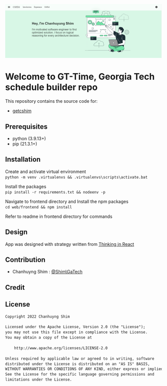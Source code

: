 ![app-logo](res/logo.png)

# Welcome to GT-Time, Georgia Tech schedule builder repo

This repository contains the source code for:

* [getcshim](https://www.getcshim.com/)

## Prerequisites
* python (3.9.13+)
* pip (21.3.1+)

## Installation

Create and activate virtual environment\
`python -m venv .virtualenvs && .virtualenvs\scripts\activate.bat`

Install the packages\
`pip install -r requirements.txt && nodeenv -p`

Navigate to frontend directory and Install the npm packages\
`cd web/frontend && npm install`

Refer to readme in frontend directory for commands

## Design

App was designed with strategy written from [Thinking in React](https://reactjs.org/docs/thinking-in-react.html)

## Contribution

* Chanhuyng Shim :
    [@Shim\GaTech](https://www.linkedin.com/in/chanhuyng-shim-998456196/)

## Credit


## License
```xml
Copyright 2022 Chanhuyng Shim

Licensed under the Apache License, Version 2.0 (the "License");
you may not use this file except in compliance with the License.
You may obtain a copy of the License at

    http://www.apache.org/licenses/LICENSE-2.0

Unless required by applicable law or agreed to in writing, software
distributed under the License is distributed on an "AS IS" BASIS,
WITHOUT WARRANTIES OR CONDITIONS OF ANY KIND, either express or implied.
See the License for the specific language governing permissions and
limitations under the License.
```

[store-install]: https://play.google.com/store/apps/details?id=com.gttime.android&hl=en_US&gl=US
